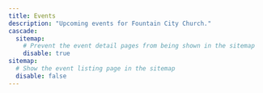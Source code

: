 ```yaml
---
title: Events
description: "Upcoming events for Fountain City Church."
cascade:
  sitemap:
    # Prevent the event detail pages from being shown in the sitemap
    disable: true
sitemap:
  # Show the event listing page in the sitemap
  disable: false
---
```

